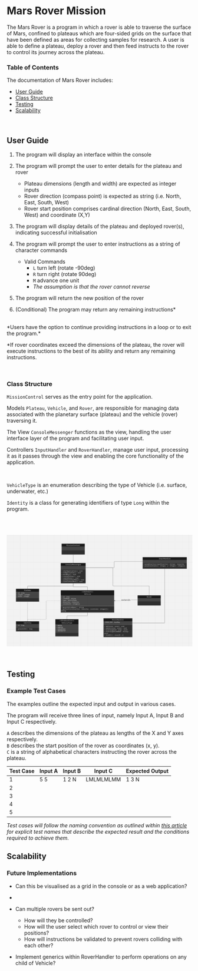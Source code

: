 # Mars Rover Mission

The Mars Rover is a program in which a rover is able to traverse the surface of Mars, confined to plateaus which are four-sided grids on the surface that have been defined as areas for collecting samples for research.
A user is able to define a plateau, deploy a rover and then feed instructs to the rover to control its journey across the plateau.

### Table of Contents
The documentation of Mars Rover includes:

<u>

- [User Guide](#user-guide)
- [Class Structure](#class-structure)
- [Testing](#example-test-cases)
- [Scalability](#future-implementations)

</u>

<br/>

## User Guide
1. The program will display an interface within the console

2. The program will prompt the user to enter details for the plateau and rover
   - Plateau dimensions (length and width) are expected as integer inputs
   - Rover direction (compass point) is expected as string (i.e. North, East, South, West)
   - Rover start position comprises cardinal direction (North, East, South, West) and coordinate (X,Y)

3. The program will display details of the plateau and deployed rover(s), indicating successful initialisation

4. The program will prompt the user to enter instructions as a string of character commands
   - Valid Commands
     - `L` turn left (rotate -90deg)
     - `R` turn right (rotate 90deg)
     - `M` advance one unit
     - *The assumption is that the rover cannot reverse*

5. The program will return the new position of the rover

6. (Conditional) The program may return any remaining instructions*
<br/>
*Users have the option to continue providing instructions in a loop or to exit the program.*

*If rover coordinates exceed the dimensions of the plateau, the rover will execute instructions to the best of its ability and return any remaining instructions.

<br/>

### Class Structure
`MissionControl` serves as the entry point for the application.

Models `Plateau`, `Vehicle`, and `Rover`, are responsible for managing data associated with the planetary surface (plateau) and the vehicle (rover) traversing it.
<br/>

The View `ConsoleMessenger` functions as the view, handling the user interface layer of the program and facilitating user input.
<br/>

Controllers `InputHandler` and `RoverHandler`, manage user input, processing it as it passes through the view and enabling the core functionality of the application.

<br/>

`VehicleType` is an enumeration describing the type of Vehicle (i.e. surface, underwater, etc.)

`Identity` is a class for generating identifiers of type `Long` within the program.

<br/>
<br/>

![UML Diagram](Assets/Mars-Rover-UML.png)

<br/>

## Testing
### Example Test Cases

The examples outline the expected input and output in various cases.

The program will receive three lines of input, namely Input A, Input B and Input C respectively.

`A` describes the dimensions of the plateau as lengths of the X and Y axes respectively. <br/>
`B` describes the start position of the rover as coordinates (x, y). <br/>
`C` is a string of alphabetical characters instructing the rover across the plateau. <br/>


| Test Case | Input A | Input B | Input C   | Expected Output |
|-----------|---------|---------|-----------|-----------------|
| 1         | 5 5     | 1 2 N   | LMLMLMLMM | 1 3 N           |
| 2         |         |         |           |                 |
| 3         |         |         |           |                 |
| 4         |         |         |           |                 |
| 5         |         |         |           |                 |

*Test cases will follow the naming convention as outlined within [this article](https://www.softwaretestingmagazine.com/knowledge/how-to-choose-the-right-name-for-unit-tests/) for explicit test names that describe the expected result and the conditions required to achieve them.*


## Scalability
### Future Implementations

- Can this be visualised as a grid in the console or as a web application?
- 
- Can multiple rovers be sent out?
  - How will they be controlled?
  - How will the user select which rover to control or view their positions?
  - How will instructions be validated to prevent rovers colliding with each other?

- Implement generics within RoverHandler to perform operations on any child of Vehicle?